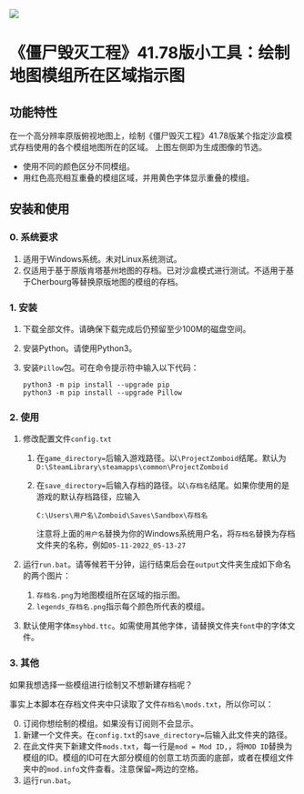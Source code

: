 ![](https://s2.loli.net/2022/11/19/6KapmFyEdcWjNwf.png)

# 《僵尸毁灭工程》41.78版小工具：绘制地图模组所在区域指示图

## 功能特性

在一个高分辨率原版俯视地图上，绘制《僵尸毁灭工程》41.78版某个指定沙盒模式存档使用的各个模组地图所在的区域。
上图左侧即为生成图像的节选。

- 使用不同的颜色区分不同模组。
- 用红色高亮相互重叠的模组区域，并用黄色字体显示重叠的模组。



## 安装和使用

### 0. 系统要求

1. 适用于Windows系统。未对Linux系统测试。
2. 仅适用于基于原版肯塔基州地图的存档。已对沙盒模式进行测试。不适用于基于Cherbourg等替换原版地图的模组的存档。



### 1. 安装

1. 下载全部文件。请确保下载完成后仍预留至少100M的磁盘空间。

2. 安装Python。请使用Python3。

3. 安装`Pillow`包。可在命令提示符中输入以下代码：

    ```
    python3 -m pip install --upgrade pip
    python3 -m pip install --upgrade Pillow
    ```



### 2. 使用

1. 修改配置文件`config.txt`

    1. 在`game_directory=`后输入游戏路径。以`\ProjectZomboid`结尾。默认为`D:\SteamLibrary\steamapps\common\ProjectZomboid`

    2. 在`save_directory=`后输入存档的路径。以`\存档名`结尾。如果你使用的是游戏的默认存档路径，应输入

        ``` 
        C:\Users\用户名\Zomboid\Saves\Sandbox\存档名
        ```

        注意将上面的`用户名`替换为你的Windows系统用户名，将`存档名`替换为存档文件夹的名称，例如`05-11-2022_05-13-27`

2. 运行`run.bat`。请等候若干分钟，运行结束后会在`output`文件夹生成如下命名的两个图片：

    1. `存档名.png`为地图模组所在区域的指示图。
    2. `legends_存档名.png`指示每个颜色所代表的模组。

3. 默认使用字体`msyhbd.ttc`。如需使用其他字体，请替换文件夹`font`中的字体文件。



### 3. 其他

如果我想选择一些模组进行绘制又不想新建存档呢？

事实上本脚本在存档文件夹中只读取了文件`存档名\mods.txt`，所以你可以：

0. 订阅你想绘制的模组。如果没有订阅则不会显示。
1. 新建一个文件夹。在`config.txt`的`save_directory=`后输入此文件夹的路径。
2. 在此文件夹下新建文件`mods.txt`，每一行是`mod = Mod ID,`，将`MOD ID`替换为模组的ID。模组的ID可在大部分模组的创意工坊页面的底部，或者在模组文件夹中的`mod.info`文件查看。注意保留`=`两边的空格。
3. 运行`run.bat`。
